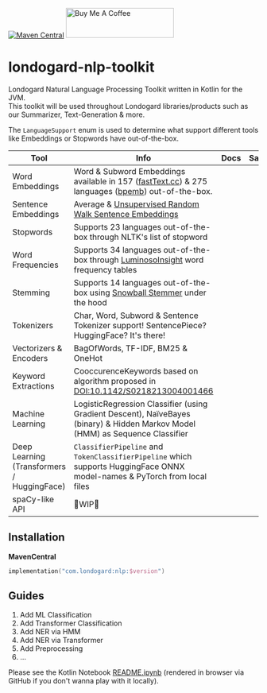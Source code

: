 [![Maven Central](https://img.shields.io/maven-central/v/com.londogard/nlp.svg?label=Maven%20Central)](https://search.maven.org/search?q=g:%22com.londogard%22%20AND%20a:%22nlp%22)
<a href="https://www.buymeacoffee.com/hlondogard" target="_blank"><img src="https://cdn.buymeacoffee.com/buttons/v2/default-green.png" alt="Buy Me A Coffee" style="height: 60px !important;width: 217px !important;" ></a>

# londogard-nlp-toolkit
Londogard Natural Language Processing Toolkit written in Kotlin for the JVM.  
This toolkit will be used throughout Londogard libraries/products such as our Summarizer, Text-Generation & more.

The `LanguageSupport` enum is used to determine what support different tools like Embeddings or Stopwords have out-of-the-box.

| Tool                                       | Info                                                                                                                                                                                                                            | Docs | Samples |
|--------------------------------------------|---------------------------------------------------------------------------------------------------------------------------------------------------------------------------------------------------------------------------------|------|---------|
| Word Embeddings                            | Word & Subword Embeddings available in 157 ([fastText.cc](https://fasttext.cc)) & 275 languages ([bpemb](https://bpemb.h-its.org/)) out-of-the-box.                                                                             ||
| Sentence Embeddings                        | Average & [Unsupervised Random Walk Sentence Embeddings](https://aclanthology.org/W18-3012/)                                                                                                                                    ||
| Stopwords                                  | Supports 23 languages out-of-the-box through NLTK's list of stopword                                                                                                                                                            ||
| Word Frequencies                           | Supports 34 languages out-of-the-box through [LuminosoInsight](https://github.com/LuminosoInsight/wordfreq/) word frequency tables                                                                                              ||
| Stemming                                   | Supports 14 languages out-of-the-box using [Snowball Stemmer](https://snowballstem.org/) under the hood                                                                                                                         |
| Tokenizers                                 | Char, Word, Subword & Sentence Tokenizer support! SentencePiece? HuggingFace? It's there!                                                                                                                                       ||
| Vectorizers & Encoders                     | BagOfWords, TF-IDF, BM25 & OneHot                                                                                                                                                                                               ||
| Keyword Extractions                        | CooccurenceKeywords based on algorithm proposed in [DOI:10.1142/S0218213004001466](https://www.researchgate.net/publication/2572200_Keyword_Extraction_from_a_Single_Document_using_Word_Co-occurrence_Statistical_Information) ||
| Machine Learning                           | LogisticRegression Classifier (using Gradient Descent), NaïveBayes (binary) & Hidden Markov Model (HMM) as Sequence Classifier                                                                                                  ||
| Deep Learning (Transformers / HuggingFace) | `ClassifierPipeline` and `TokenClassifierPipeline` which supports HuggingFace ONNX model-names & PyTorch from local files                                                                                                       ||
| spaCy-like API                             | 🚧WIP🚧                                                                                                                                                                                                                         |||

## Installation

**MavenCentral**  
```kotlin
implementation("com.londogard:nlp:$version")
```

## Guides

1. Add ML Classification
2. Add Transformer Classification
3. Add NER via HMM
4. Add NER via Transformer
5. Add Preprocessing
6. ...


Please see the Kotlin Notebook [README.ipynb](https://github.com/londogard/londogard-nlp-toolkit/blob/main/README.ipynb) (rendered in browser via GitHub if you don't wanna play with it locally).
